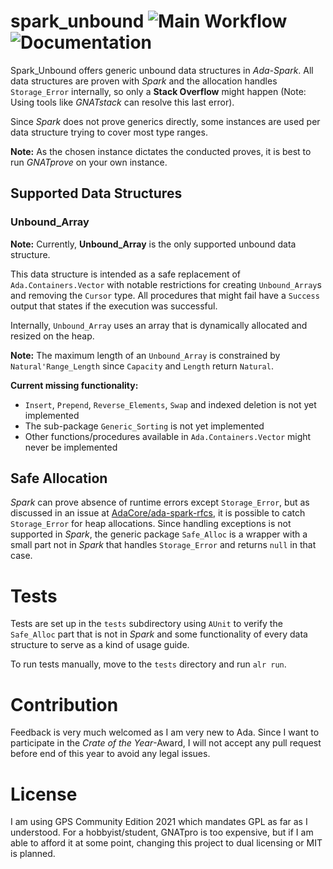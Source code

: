 # spark_unbound ![Main Workflow](https://github.com/mhatzl/spark_unbound/actions/workflows/main_ubuntu.yml/badge.svg?branch=main)![Documentation](https://github.com/mhatzl/spark_unbound/actions/workflows/generate_doc.yml/badge.svg?branch=main)

Spark_Unbound offers generic unbound data structures in *Ada-Spark*.
All data structures are proven with *Spark* and the allocation handles `Storage_Error` internally,
so only a **Stack Overflow** might happen (Note: Using tools like *GNATstack* can resolve this last error).  

Since *Spark* does not prove generics directly, some instances are used per data structure trying to cover most type ranges.

**Note:** As the chosen instance dictates the conducted proves, it is best to run *GNATprove* on your own instance.


## Supported Data Structures
### Unbound_Array

**Note:** Currently, **Unbound_Array** is the only supported unbound data structure.

This data structure is intended as a safe replacement of `Ada.Containers.Vector`
with notable restrictions for creating `Unbound_Array`s and removing the `Cursor` type.
All procedures that might fail have a `Success` output that states if the execution was successful.

Internally, `Unbound_Array` uses an array that is dynamically allocated and resized on the heap.

**Note:** The maximum length of an `Unbound_Array` is constrained by `Natural'Range_Length` since `Capacity` and `Length` return `Natural`.

**Current missing functionality:**

- `Insert`, `Prepend`, `Reverse_Elements`, `Swap` and indexed deletion is not yet implemented
- The sub-package `Generic_Sorting` is not yet implemented
- Other functions/procedures available in `Ada.Containers.Vector` might never be implemented


## Safe Allocation

*Spark* can prove absence of runtime errors except `Storage_Error`, but as discussed in an issue at [AdaCore/ada-spark-rfcs](https://github.com/AdaCore/ada-spark-rfcs/issues/78),
it is possible to catch `Storage_Error` for heap allocations. 
Since handling exceptions is not supported in *Spark*, the generic package `Safe_Alloc` is a wrapper with a small part not in *Spark*
that handles `Storage_Error` and returns `null` in that case.


# Tests

Tests are set up in the `tests` subdirectory using `AUnit` to verify the `Safe_Alloc` part that is not in *Spark*
and some functionality of every data structure to serve as a kind of usage guide.

To run tests manually, move to the `tests` directory and run `alr run`.

# Contribution

Feedback is very much welcomed as I am very new to Ada.
Since I want to participate in the *Crate of the Year*-Award, I will not accept any pull request before end of this year to avoid any legal issues.


# License

I am using GPS Community Edition 2021 which mandates GPL as far as I understood.
For a hobbyist/student, GNATpro is too expensive, but if I am able to afford it at some point, changing this project to dual licensing or MIT is planned.
